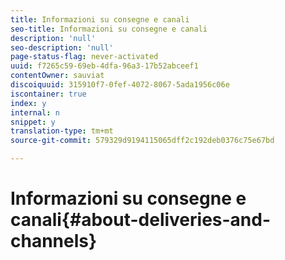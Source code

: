 ```yaml
---
title: Informazioni su consegne e canali
seo-title: Informazioni su consegne e canali
description: 'null'
seo-description: 'null'
page-status-flag: never-activated
uuid: f7265c59-69eb-4dfa-96a3-17b52abceef1
contentOwner: sauviat
discoiquuid: 315910f7-0fef-4072-8067-5ada1956c06e
iscontainer: true
index: y
internal: n
snippet: y
translation-type: tm+mt
source-git-commit: 579329d9194115065dff2c192deb0376c75e67bd

---
```



# Informazioni su consegne e canali{#about-deliveries-and-channels}

